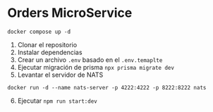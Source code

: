 # Orders MicroService

```
docker compose up -d
```

1. Clonar el repositorio
2. Instalar dependencias
3. Crear un archivo `.env` basado en el `.env.temaplte`
4. Ejecutar migración de prisma `npx prisma migrate dev`
5. Levantar el servidor de NATS
```
docker run -d --name nats-server -p 4222:4222 -p 8222:8222 nats
```
6. Ejecutar `npm run start:dev`